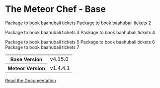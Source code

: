# The Meteor Chef - Base
Package to book baahubali tickets
Package to book baahubali tickets 2

Package to book baahubali tickets 3
Package to book baahubali tickets 4

Package to book baahubali tickets 5
Package to book baahubali tickets 6
Package to book baahubali tickets 7


<table>
  <tbody>
    <tr>
      <th>Base Version</th>
      <td>v4.15.0</td>
    </tr>
    <tr>
      <th>Meteor Version</th>
      <td>v1.4.4.1</td>
    </tr>
  </tbody>
</table>

[Read the Documentation](http://themeteorchef.com/base)
